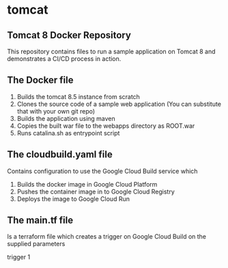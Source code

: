 # tomcat
## Tomcat 8 Docker Repository

This repository contains files to run a sample application on Tomcat 8 and demonstrates a CI/CD process in action.

## The Docker file
1. Builds the tomcat 8.5 instance from scratch
2. Clones the source code of a sample web application (You can substitute that with your own git repo)
3. Builds the application using maven
4. Copies the built war file to the webapps directory as ROOT.war
5. Runs catalina.sh as entrypoint script

## The cloudbuild.yaml file
Contains configuration to use the Google Cloud Build service which

1. Builds the docker image in Google Cloud Platform
2. Pushes the container image in to Google Cloud Registry
3. Deploys the image to Google Cloud Run

## The main.tf file
Is a terraform file which creates a trigger on Google Cloud Build on the supplied parameters

trigger 1
